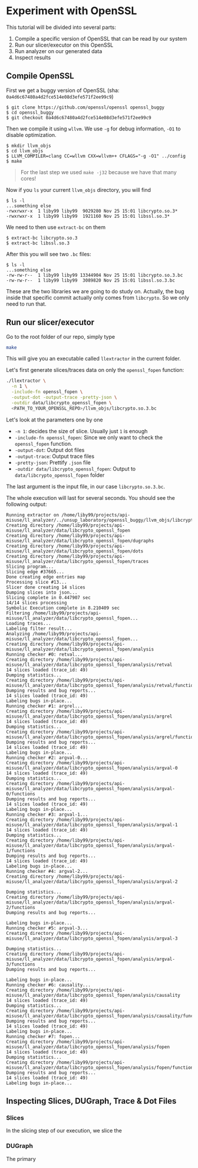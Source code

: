# Experiment with OpenSSL

This tutorial will be divided into several parts:

1. Compile a specific version of OpenSSL that can be read by our system
2. Run our slicer/executor on this OpenSSL
3. Run analyzer on our generated data
4. Inspect results

## Compile OpenSSL

First we get a buggy version of OpenSSL (sha: `0a4d6c67480a4d2fce514e08d3efe571f2ee99c9`)

```
$ git clone https://github.com/openssl/openssl openssl_buggy
$ cd openssl_buggy
$ git checkout 0a4d6c67480a4d2fce514e08d3efe571f2ee99c9
```

Then we compile it using `wllvm`. We use `-g` for debug information, `-O1` to disable optimization.

```
$ mkdir llvm_objs
$ cd llvm_objs
$ LLVM_COMPILER=clang CC=wllvm CXX=wllvm++ CFLAGS="-g -O1" ../config
$ make
```

> For the last step we used `make -j32` because we have that many cores!

Now if you `ls` your current `llvm_objs` directory, you will find

```
$ ls -l
...something else
-rwxrwxr-x  1 liby99 liby99  9029280 Nov 25 15:01 libcrypto.so.3*
-rwxrwxr-x  1 liby99 liby99  1921160 Nov 25 15:01 libssl.so.3*
```

We need to then use `extract-bc` on them

```
$ extract-bc libcrypto.so.3
$ extract-bc libssl.so.3
```

After this you will see two `.bc` files:

```
$ ls -l
...something else
-rw-rw-r--  1 liby99 liby99 13344904 Nov 25 15:01 libcrypto.so.3.bc
-rw-rw-r--  1 liby99 liby99  3089820 Nov 25 15:01 libssl.so.3.bc
```

These are the two libraries we are going to do study on. Actually, the bug inside that
specific commit actually only comes from `libcrypto`. So we only need to run that.

## Run our slicer/executor

Go to the root folder of our repo, simply type

``` sh
make
```

This will give you an executable called `llextractor` in the current folder.

Let's first generate slices/traces data on only the `openssl_fopen` function:

``` sh
./llextractor \
  -n 1 \
  -include-fn openssl_fopen \
  -output-dot -output-trace -pretty-json \
  -outdir data/libcrypto_openssl_fopen \
  <PATH_TO_YOUR_OPENSSL_REPO>/llvm_objs/libcrypto.so.3.bc
```

Let's look at the parameters one by one

- `-n 1`: decides the size of slice. Usually just `1` is enough
- `-include-fn openssl_fopen`: Since we only want to check the `openssl_fopen` function.
- `-output-dot`: Output dot files
- `-output-trace`: Output trace files
- `-pretty-json`: Prettify `.json` file
- `-outdir data/libcrypto_openssl_fopen`: Output to `data/libcrypto_openssl_fopen` folder

The last argument is the input file, in our case `libcrypto.so.3.bc`.

The whole execution will last for several seconds. You should see the following output:

```
Running extractor on /home/liby99/projects/api-misuse/ll_analyzer/../unsup_laboratory/openssl_buggy/llvm_objs/libcrypto.so.3.bc...
Creating directory /home/liby99/projects/api-misuse/ll_analyzer/data/libcrypto_openssl_fopen
Creating directory /home/liby99/projects/api-misuse/ll_analyzer/data/libcrypto_openssl_fopen/dugraphs
Creating directory /home/liby99/projects/api-misuse/ll_analyzer/data/libcrypto_openssl_fopen/dots
Creating directory /home/liby99/projects/api-misuse/ll_analyzer/data/libcrypto_openssl_fopen/traces
Slicing program...
Slicing edge #37665...
Done creating edge entries map
Processing slice #13...
Slicer done creating 14 slices
Dumping slices into json...
Slicing complete in 0.447907 sec
14/14 slices processing
Symbolic Execution complete in 8.210409 sec
Filtering /home/liby99/projects/api-misuse/ll_analyzer/data/libcrypto_openssl_fopen...
Loading traces...
Labeling filter result...
Analyzing /home/liby99/projects/api-misuse/ll_analyzer/data/libcrypto_openssl_fopen...
Creating directory /home/liby99/projects/api-misuse/ll_analyzer/data/libcrypto_openssl_fopen/analysis
Running checker #0: retval...
Creating directory /home/liby99/projects/api-misuse/ll_analyzer/data/libcrypto_openssl_fopen/analysis/retval
14 slices loaded (trace_id: 49)
Dumping statistics...
Creating directory /home/liby99/projects/api-misuse/ll_analyzer/data/libcrypto_openssl_fopen/analysis/retval/functions
Dumping results and bug reports...
14 slices loaded (trace_id: 49)
Labeling bugs in-place...
Running checker #1: argrel...
Creating directory /home/liby99/projects/api-misuse/ll_analyzer/data/libcrypto_openssl_fopen/analysis/argrel
14 slices loaded (trace_id: 49)
Dumping statistics...
Creating directory /home/liby99/projects/api-misuse/ll_analyzer/data/libcrypto_openssl_fopen/analysis/argrel/functions
Dumping results and bug reports...
14 slices loaded (trace_id: 49)
Labeling bugs in-place...
Running checker #2: argval-0...
Creating directory /home/liby99/projects/api-misuse/ll_analyzer/data/libcrypto_openssl_fopen/analysis/argval-0
14 slices loaded (trace_id: 49)
Dumping statistics...
Creating directory /home/liby99/projects/api-misuse/ll_analyzer/data/libcrypto_openssl_fopen/analysis/argval-0/functions
Dumping results and bug reports...
14 slices loaded (trace_id: 49)
Labeling bugs in-place...
Running checker #3: argval-1...
Creating directory /home/liby99/projects/api-misuse/ll_analyzer/data/libcrypto_openssl_fopen/analysis/argval-1
14 slices loaded (trace_id: 49)
Dumping statistics...
Creating directory /home/liby99/projects/api-misuse/ll_analyzer/data/libcrypto_openssl_fopen/analysis/argval-1/functions
Dumping results and bug reports...
14 slices loaded (trace_id: 49)
Labeling bugs in-place...
Running checker #4: argval-2...
Creating directory /home/liby99/projects/api-misuse/ll_analyzer/data/libcrypto_openssl_fopen/analysis/argval-2

Dumping statistics...
Creating directory /home/liby99/projects/api-misuse/ll_analyzer/data/libcrypto_openssl_fopen/analysis/argval-2/functions
Dumping results and bug reports...

Labeling bugs in-place...
Running checker #5: argval-3...
Creating directory /home/liby99/projects/api-misuse/ll_analyzer/data/libcrypto_openssl_fopen/analysis/argval-3

Dumping statistics...
Creating directory /home/liby99/projects/api-misuse/ll_analyzer/data/libcrypto_openssl_fopen/analysis/argval-3/functions
Dumping results and bug reports...

Labeling bugs in-place...
Running checker #6: causality...
Creating directory /home/liby99/projects/api-misuse/ll_analyzer/data/libcrypto_openssl_fopen/analysis/causality
14 slices loaded (trace_id: 49)
Dumping statistics...
Creating directory /home/liby99/projects/api-misuse/ll_analyzer/data/libcrypto_openssl_fopen/analysis/causality/functions
Dumping results and bug reports...
14 slices loaded (trace_id: 49)
Labeling bugs in-place...
Running checker #7: fopen...
Creating directory /home/liby99/projects/api-misuse/ll_analyzer/data/libcrypto_openssl_fopen/analysis/fopen
14 slices loaded (trace_id: 49)
Dumping statistics...
Creating directory /home/liby99/projects/api-misuse/ll_analyzer/data/libcrypto_openssl_fopen/analysis/fopen/functions
Dumping results and bug reports...
14 slices loaded (trace_id: 49)
Labeling bugs in-place...
```

## Inspecting Slices, DUGraph, Trace & Dot Files

### Slices

In the slicing step of our execution, we slice the

### DUGraph

The primary